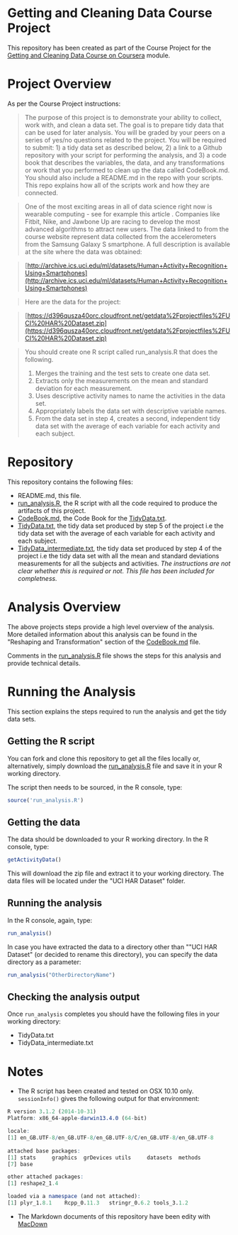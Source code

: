 # Getting and Cleaning Data Course Project
This repository has been created as part of the Course Project for the [Getting and Cleaning Data Course on Coursera](https://class.coursera.org/getdata-009) module.

# Project Overview
As per the Course Project instructions:
> The purpose of this project is to demonstrate your ability to collect, work with, and clean a data set. The goal is to prepare tidy data that can be used for later analysis. You will be graded by your peers on a series of yes/no questions related to the project. You will be required to submit: 1) a tidy data set as described below, 2) a link to a Github repository with your script for performing the analysis, and 3) a code book that describes the variables, the data, and any transformations or work that you performed to clean up the data called CodeBook.md. You should also include a README.md in the repo with your scripts. This repo explains how all of the scripts work and how they are connected.  

> One of the most exciting areas in all of data science right now is wearable computing - see for example this article . Companies like Fitbit, Nike, and Jawbone Up are racing to develop the most advanced algorithms to attract new users. The data linked to from the course website represent data collected from the accelerometers from the Samsung Galaxy S smartphone. A full description is available at the site where the data was obtained: 

> [http://archive.ics.uci.edu/ml/datasets/Human+Activity+Recognition+Using+Smartphones](http://archive.ics.uci.edu/ml/datasets/Human+Activity+Recognition+Using+Smartphones)

> Here are the data for the project: 

> [https://d396qusza40orc.cloudfront.net/getdata%2Fprojectfiles%2FUCI%20HAR%20Dataset.zip](https://d396qusza40orc.cloudfront.net/getdata%2Fprojectfiles%2FUCI%20HAR%20Dataset.zip) 

>  You should create one R script called run_analysis.R that does the following.  
> 1. Merges the training and the test sets to create one data set.  
> 2. Extracts only the measurements on the mean and standard deviation for each measurement.  
> 3. Uses descriptive activity names to name the activities in the data set.  
> 4. Appropriately labels the data set with descriptive variable names.  
> 5. From the data set in step 4, creates a second, independent tidy data set with the average of each variable for each activity and each subject.  
 

# Repository
This repository contains the following files:
* README.md, this file.
* [run_analysis.R](run_analysis.R), the R script with all the code required to produce the artifacts of this project.
* [CodeBook.md](CodeBook.md), the Code Book for the [TidyData.txt](TidyData.txt).
* [TidyData.txt](TidyData.txt), the tidy data set produced by step 5 of the project i.e the tidy data set with the average of each variable for each activity and each subject.
* [TidyData_intermediate.txt](TidyData_intermediate.txt), the tidy data set produced by step 4 of the project i.e the tidy data set with all the mean and standard deviations measurements for all the subjects and activities. *The instructions are not clear whether this is required or not. This file has been included for completness.*

# Analysis Overview
The above projects steps provide a high level overview of the analysis.  
More detailed information about this analysis can be found in the "Reshaping and Transformation" section of the [CodeBook.md](CodeBook.md#reshaping-and-transformation) file.

Comments in the [run_analysis.R](run_analysis.R) file shows the steps for this analysis and provide technical details.

# Running the Analysis
This section explains the steps required to run the analysis and get the tidy data sets.

## Getting the R script
You can fork and clone this repository to get all the files locally or, alternatively, simply download the [run_analysis.R](run_analysis.R) file and save it in your R working directory.

The script then needs to be sourced, in the R console, type:  
```r
source('run_analysis.R')
```

## Getting the data
The data should be downloaded to your R working directory. In the R console, type:
```r
getActivityData()
```
This will download the zip file and extract it to your working directory. The data files will be located under the "UCI HAR Dataset" folder.

## Running the analysis
In the R console, again, type:
```r
run_analysis()
```

In case you have extracted the data to a directory other than ""UCI HAR Dataset" (or decided to rename this directory), you can specify the data directory as a parameter:
```r
run_analysis("OtherDirectoryName")
```

## Checking the analysis output
Once `run_analysis` completes you should have the following files in your working directory:
* TidyData.txt
* TidyData_intermediate.txt

# Notes
- The R script has been created and tested on OSX 10.10 only.  
`sessionInfo()` gives the following output for that environment:   

```r
R version 3.1.2 (2014-10-31)
Platform: x86_64-apple-darwin13.4.0 (64-bit)

locale:  
[1] en_GB.UTF-8/en_GB.UTF-8/en_GB.UTF-8/C/en_GB.UTF-8/en_GB.UTF-8 
 
attached base packages:  
[1] stats     graphics  grDevices utils     datasets  methods  
[7] base       

other attached packages:  
[1] reshape2_1.4  

loaded via a namespace (and not attached):  
[1] plyr_1.8.1    Rcpp_0.11.3   stringr_0.6.2 tools_3.1.2
```
- The Markdown documents of this repository have been edity with [MacDown](http://macdown.uranusjr.com)


